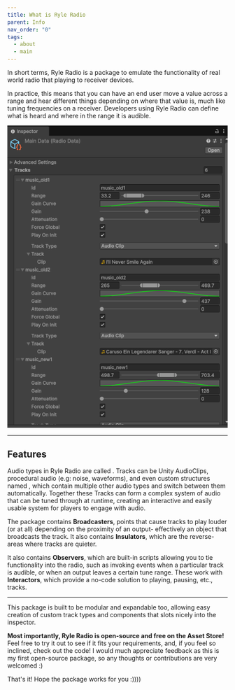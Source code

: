 ```yaml
---
title: What is Ryle Radio
parent: Info
nav_order: "0"
tags:
  - about
  - main
---
```


In short terms, Ryle Radio is a package to emulate the functionality of real world radio that playing to receiver devices.

In practice, this means that you can have an end user move a value across a range and hear different things depending on where that value is, much like tuning frequencies on a receiver. Developers using Ryle Radio can define what is heard and where in the range it is audible.

![20251007134404](../../Images/Guides/Basic-Radio-Sample/20251007134404.png)

---
## Features
Audio types in Ryle Radio are called **[](../../Guides/1.%20Basic%20Radio%20Sample.md#Specific%20tracks|Tracks)**. Tracks can be Unity AudioClips, procedural audio (e.g: noise, waveforms), and even custom structures named [](../../Guides/1.%20Basic%20Radio%20Sample.md#station_sfx|Stations), which contain multiple other audio types and switch between them automatically. Together these Tracks can form a complex system of audio that can be tuned through at runtime, creating an interactive and easily usable system for players to engage with audio.

The package contains **Broadcasters**, points that cause tracks to play louder (or at all) depending on the proximity of an output- effectively an object that broadcasts the track. It also contains **Insulators**, which are the reverse- areas where tracks are quieter.

It also contains **Observers**, which are built-in scripts allowing you to tie functionality into the radio, such as invoking events when a particular track is audible, or when an output leaves a certain tune range. These work with **Interactors**, which provide a no-code solution to playing, pausing, etc., tracks.

---

This package is built to be modular and expandable too, allowing easy creation of custom track types and components that slots nicely into the inspector.

**Most importantly, Ryle Radio is open-source and free on the Asset Store!** Feel free to try it out to see if it fits your requirements, and, if you feel so inclined, check out the code! I would much appreciate feedback as this is my first open-source package, so any thoughts or contributions are very welcomed :)

That's it! Hope the package works for you :))))